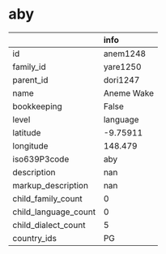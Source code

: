 # aby
|                      | info       |
|:---------------------|:-----------|
| id                   | anem1248   |
| family_id            | yare1250   |
| parent_id            | dori1247   |
| name                 | Aneme Wake |
| bookkeeping          | False      |
| level                | language   |
| latitude             | -9.75911   |
| longitude            | 148.479    |
| iso639P3code         | aby        |
| description          | nan        |
| markup_description   | nan        |
| child_family_count   | 0          |
| child_language_count | 0          |
| child_dialect_count  | 5          |
| country_ids          | PG         |